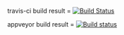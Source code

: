 travis-ci build result = [![Build Status]( https://travis-ci.com/AdemCatamak/cake-tutorials.svg?branch=cake-debug)](https://travis-ci.com/AdemCatamak/cake-tutorials/branches)


appveyor build result = [![Build status](https://ci.appveyor.com/api/projects/status/y00egohmogpj0934/branch/cake-debug?svg=true)](https://ci.appveyor.com/project/ademcatamak/cake-tutorials/branch/cake-debug)

